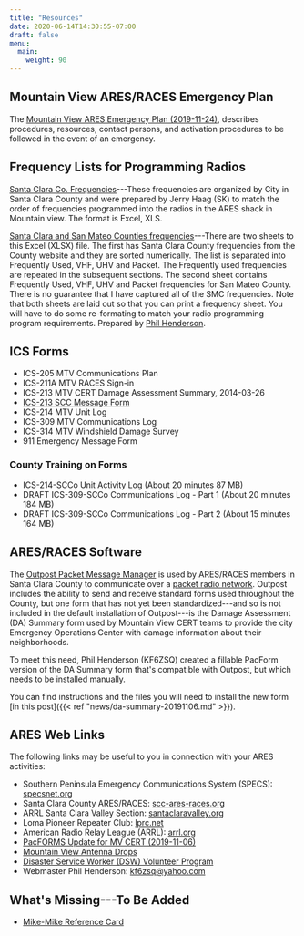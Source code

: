 ```yaml
---
title: "Resources"
date: 2020-06-14T14:30:55-07:00
draft: false
menu:
  main:
    weight: 90
---
```

## Mountain View ARES/RACES Emergency Plan

The [Mountain View ARES Emergency Plan (2019-11-24)](static/docs/mtv-emergency-plan-20191124.pdf), describes procedures,
resources, contact persons, and activation procedures to be followed in the event of an emergency.

## Frequency Lists for Programming Radios

[Santa Clara Co. Frequencies](static/docs/MTV-ARES-Frequencies-20150228.xls)---These frequencies are organized by City in Santa Clara County and were prepared by Jerry Haag (SK) to match the order of frequencies programmed into the radios in the ARES shack in Mountain view. The format is Excel, XLS.

[Santa Clara and San Mateo Counties frequencies](static/docs/SCC-SMC-Frequencies.xlsx)---There are two sheets to this Excel (XLSX) file. The first has Santa Clara County frequencies from the County website and they are sorted numerically. The list is separated into Frequently Used, VHF, UHV and Packet. The Frequently used frequencies are repeated in the subsequent sections. The second sheet contains Frequently Used, VHF, UHV and Packet frequencies for San Mateo County. There is no guarantee that I have captured all of the SMC frequencies. Note that both sheets are laid out so that you can print a frequency sheet. You will have to do some re-formating to match your radio programming program requirements. Prepared by [Phil Henderson](mailto:kf6zsq@yahoo.com).

## ICS Forms

- ICS-205 MTV Communications Plan
- ICS-211A MTV RACES Sign-in
- ICS-213 MTV CERT Damage Assessment Summary, 2014-03-26
- [ICS-213 SCC Message Form](https://www.scc-ares-races.org/operations/forms/go-kit/ICS-213_SCC_Message_Form_v190529b_Fillable.pdf)
- ICS-214 MTV Unit Log
- ICS-309 MTV Communications Log
- ICS-314 MTV Windshield Damage Survey
- 911 Emergency Message Form

### County Training on Forms

- ICS-214-SCCo Unit Activity Log (About 20 minutes 87 MB)
- DRAFT ICS-309-SCCo Communications Log - Part 1 (About 20 minutes 184 MB)
- DRAFT ICS-309-SCCo Communications Log - Part 2 (About 15 minutes 164 MB)

## ARES/RACES Software

The [Outpost Packet Message Manager](https://www.scc-ares-races.org/data/packet/client-software.html) is used
by ARES/RACES members in Santa Clara County to communicate over a
[packet radio network](https://www.scc-ares-races.org/data/packet/packet-service.html). Outpost includes the
ability to send and receive standard forms used throughout the County, but one form that has not yet been
standardized---and so is not included in the default installation of Outpost---is the Damage Assessment (DA)
Summary form used by Mountain View CERT teams to provide the city Emergency Operations Center with damage
information about their neighborhoods.

To meet this need, Phil Henderson (KF6ZSQ) created a fillable PacForm version of the DA Summary form that's compatible with
Outpost, but which needs to be installed manually.

You can find instructions and the files you will need to install the new
form [in this post]({{< ref "news/da-summary-20191106.md" >}}).

## ARES Web Links

The following links may be useful to you in connection with your ARES activities:

- Southern Peninsula Emergency Communications System (SPECS): [specsnet.org](http://specsnet.org)
- Santa Clara County ARES/RACES: [scc-ares-races.org](http://scc-ares-races.org)
- ARRL Santa Clara Valley Section: [santaclaravalley.org](http://santaclaravalley.org)
- Loma Pioneer Repeater Club: [lprc.net](http://lprc.net)
- American Radio Relay League (ARRL): [arrl.org](http://arrl.org)
- [PacFORMS Update for MV CERT (2019-11-06)](pacforms-da)
- [Mountain View Antenna Drops](drops)
- [Disaster Service Worker (DSW) Volunteer Program](https://www.caloes.ca.gov/cal-oes-divisions/administrative-services/disaster-service-worker-volunteer-program)
- Webmaster Phil Henderson: [kf6zsq@yahoo.com](mailto:kf6zsq@yahoo.com)

## What's Missing---To Be Added

- [Mike-Mike Reference Card](https://www.scc-ares-races.org/MikeMikeWalletCards.pdf)
